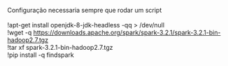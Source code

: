 Configuração necessaria sempre que rodar um script <br>
<br>
!apt-get install openjdk-8-jdk-headless -qq > /dev/null <br>
!wget -q https://downloads.apache.org/spark/spark-3.2.1/spark-3.2.1-bin-hadoop2.7.tgz <br>
!tar xf spark-3.2.1-bin-hadoop2.7.tgz <br>
!pip install -q findspark <br>
